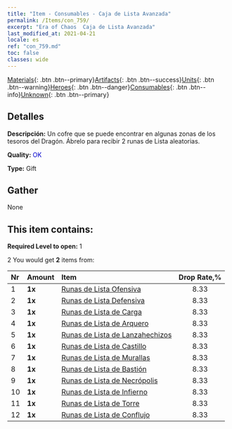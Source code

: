 ```yaml
---
title: "Item - Consumables - Caja de Lista Avanzada"
permalink: /Items/con_759/
excerpt: "Era of Chaos  Caja de Lista Avanzada"
last_modified_at: 2021-04-21
locale: es
ref: "con_759.md"
toc: false
classes: wide
---
```

 [Materials](/es/Items/){: .btn .btn--primary}[Artifacts](/es/Items/Artifacts/){: .btn .btn--success}[Units](/es/Items/Units/){: .btn .btn--warning}[Heroes](/es/Items/Heroes/){: .btn .btn--danger}[Consumables](/es/Items/Consumables/){: .btn .btn--info}[Unknown](/es/Items/Unknown/){: .btn .btn--primary}

## Detalles
 **Descripción:** Un cofre que se puede encontrar en algunas zonas de los tesoros del Dragón. Ábrelo para recibir 2 runas de Lista aleatorias.

 **Quality:** <span style="color: #0000CD">OK</span>

 **Type:** Gift

## Gather

  None

## This item contains:

 **Required Level to open:** 1

 2 You would get **2** items  from:

  | Nr | Amount |     Item    | Drop Rate,% |
  |:---|:-------|:------------|:---------:|
  | 1 |  **1x** | [Runas de Lista Ofensiva](/es/Items/con_734/) | 8.33 | 
  | 2 |  **1x** | [Runas de Lista Defensiva](/es/Items/con_739/) | 8.33 | 
  | 3 |  **1x** | [Runas de Lista de Carga](/es/Items/con_741/) | 8.33 | 
  | 4 |  **1x** | [Runas de Lista de Arquero](/es/Items/con_742/) | 8.33 | 
  | 5 |  **1x** | [Runas de Lista de Lanzahechizos](/es/Items/con_746/) | 8.33 | 
  | 6 |  **1x** | [Runas de Lista de Castillo](/es/Items/con_752/) | 8.33 | 
  | 7 |  **1x** | [Runas de Lista de Murallas](/es/Items/con_753/) | 8.33 | 
  | 8 |  **1x** | [Runas de Lista de Bastión](/es/Items/con_754/) | 8.33 | 
  | 9 |  **1x** | [Runas de Lista de Necrópolis](/es/Items/con_755/) | 8.33 | 
  | 10 |  **1x** | [Runas de Lista de Infierno](/es/Items/con_777/) | 8.33 | 
  | 11 |  **1x** | [Runas de Lista de Torre](/es/Items/con_785/) | 8.33 | 
  | 12 |  **1x** | [Runas de Lista de Conflujo](/es/Items/con_791/) | 8.33 | 
